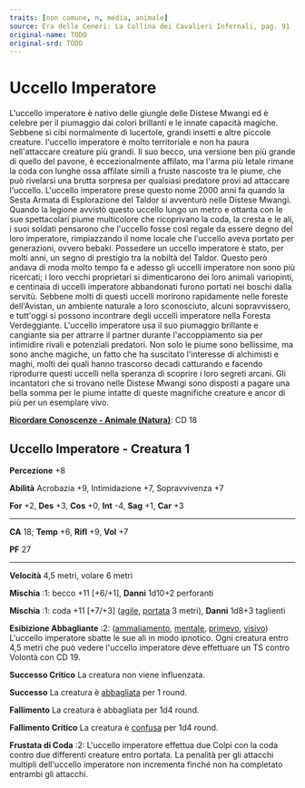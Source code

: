 ```yaml
---
traits: [non comune, n, media, animale]
source: Era delle Ceneri: La Collina dei Cavalieri Infernali, pag. 91
original-name: TODO
original-srd: TODO
---
```


# Uccello Imperatore

L'uccello imperatore è nativo delle giungle delle Distese Mwangi ed è celebre
per il piumaggio dai colori brillanti e le innate capacità magiche. Sebbene si
cibi normalmente di lucertole, grandi insetti e altre piccole creature.
l'uccello imperatore è molto territoriale e non ha paura nell'attaccare creature
più grandi. Il suo becco, una versione ben più grande di quello del pavone, è
eccezionalmente affilato, ma l'arma più letale rimane la coda con lunghe ossa
affilate simili a fruste nascoste tra le piume, che può rivelarsi una brutta
sorpresa per qualsiasi predatore provi ad attaccare l'uccello. L'uccello
imperatore prese questo nome 2000 anni fa quando la Sesta Armata di Esplorazione
del Taldor si avventurò nelle Distese Mwangi. Quando la legione avvistò questo
uccello lungo un metro e ottanta con le sue spettacolari piume multicolore che
ricoprivano la coda, la cresta e le ali, i suoi soldati pensarono che l'uccello
fosse così regale da essere degno del loro imperatore, rimpiazzando il nome
locale che l'uccello aveva portato per generazioni, ovvero bebaki. Possedere un
uccello imperatore è stato, per molti anni, un segno di prestigio tra la nobiltà
del Taldor. Questo però andava di moda molto tempo fa e adesso gli uccelli
imperatore non sono più ricercati; i loro vecchi proprietari si dimenticarono
dei loro animali variopinti, e centinaia di uccelli imperatore abbandonati
furono portati nei boschi dalla servitù. Sebbene molti di questi uccelli
morirono rapidamente nelle foreste dell'Avistan, un ambiente naturale a loro
sconosciuto, alcuni sopravvissero, e tutt'oggi si possono incontrare degli
uccelli imperatore nella Foresta Verdeggiante. L'uccello imperatore usa il suo
piumaggio brillante e cangiante sia per attrarre il partner durante
l'accoppiamento sia per intimidire rivali e potenziali predatori. Non solo le
piume sono bellissime, ma sono anche magiche, un fatto che ha suscitato
l'interesse di alchimisti e maghi, molti dei quali hanno trascorso decadi
catturando e facendo riprodurre questi uccelli nella speranza di scoprire i loro
segreti arcani. Gli incantatori che si trovano nelle Distese Mwangi sono
disposti a pagare una bella somma per le piume intatte di queste magnifiche
creature e ancor di più per un esemplare vivo.

**[Ricordare Conoscenze - Animale (Natura)](/azioni/ricordare-conoscenze)**: CD
18

## Uccello Imperatore - Creatura 1

**Percezione** +8

**Abilità** Acrobazia +9, Intimidazione +7, Sopravvivenza +7

**For** +2, **Des** +3, **Cos** +0, **Int** -4, **Sag** +1, **Car** +3

---

**CA** 18; **Temp** +6, **Rifl** +9, **Vol** +7

**PF** 27

---

**Velocità** 4,5 metri, volare 6 metri

**Mischia** :1: becco +11 \[+6/+1], **Danni** 1d10+2 perforanti

**Mischia** :1: coda +11 \[+7/+3] ([agile](/tratti/agile),
[portata](/tratti/portata) 3 metri), **Danni** 1d8+3 taglienti

**Esibizione Abbagliante** :2: ([ammaliamento](/tratti/ammaliamento),
[mentale](/tratti/mentale), [primevo](/tratti/primevo),
[visivo](/tratti/visivo)) L'uccello imperatore sbatte le sue ali in modo
ipnotico. Ogni creatura entro 4,5 metri che può vedere l'uccello imperatore deve
effettuare un TS contro Volontà con CD 19.

**Successo Critico** La creatura non viene influenzata.

**Successo** La creatura è [abbagliata](/condizioni/abbagliato) per 1 round.

**Fallimento** La creatura è abbagliata per 1d4 round.

**Fallimento Critico** La creatura è [confusa](/condizioni/confuso) per 1d4
round.

**Frustata di Coda** :2: L'uccello imperatore effettua due Colpi con la coda
contro due differenti creature entro portata. La penalità per gli attacchi
multipli dell'uccello imperatore non incrementa finché non ha completato
entrambi gli attacchi.
